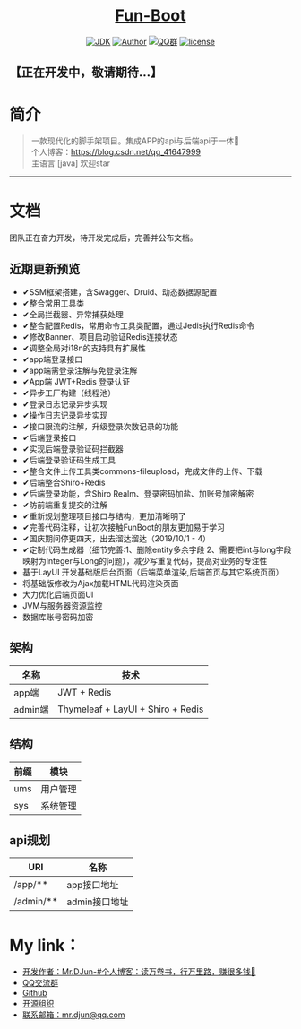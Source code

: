 <h1 align="center"><a href="https://github.com/mrdjun" target="_blank">Fun-Boot</a></h1>

<p align="center">
<a href="https://github.com/mrdjun/fun-boot"><img alt="JDK" src="https://img.shields.io/badge/JDK-1.8-orange.svg"/></a>
<a href="http://mrdjun.github.io"><img alt="Author" src="https://img.shields.io/badge/Author-DJun-blue"/></a>
<a href="https://jq.qq.com/?_wv=1027&k=57LIuZr"><img alt="QQ群" src="https://img.shields.io/badge/chat-Coder%E5%A4%A7%E5%AE%B6%E5%BA%AD-yellow"/></a>
<a href="https://github.com/mrdjun/fun-boot/blob/master/LICENSE"><img alt="license" src="https://img.shields.io/github/license/java-aodeng/hope.svg?style=flat-square"/></a>
</p>

## 【正在开发中，敬请期待...】
# 简介
> 一款现代化的脚手架项目。集成APP的api与后端api于一体:beers:<br>
> 个人博客：https://blog.csdn.net/qq_41647999 <br>
> 主语言 [java] 欢迎star
------------------------------

# 文档
团队正在奋力开发，待开发完成后，完善并公布文档。

## 近期更新预览
- ✔SSM框架搭建，含Swagger、Druid、动态数据源配置
- ✔整合常用工具类
- ✔全局拦截器、异常捕获处理
- ✔整合配置Redis，常用命令工具类配置，通过Jedis执行Redis命令
- ✔修改Banner、项目启动验证Redis连接状态
- ✔调整全局对i18n的支持具有扩展性
- ✔app端登录接口
- ✔app端需登录注解与免登录注解
- ✔App端 JWT+Redis 登录认证
- ✔异步工厂构建（线程池）
- ✔登录日志记录异步实现
- ✔操作日志记录异步实现
- ✔接口限流的注解，升级登录次数记录的功能
- ✔后端登录接口
- ✔实现后端登录验证码拦截器
- ✔后端登录验证码生成工具
- ✔整合文件上传工具类commons-fileupload，完成文件的上传、下载
- ✔后端整合Shiro+Redis
- ✔后端登录功能，含Shiro Realm、登录密码加盐、加账号加密解密
- ✔防前端重复提交的注解
- ✔重新规划整理项目接口与结构，更加清晰明了
- ✔完善代码注释，让初次接触FunBoot的朋友更加易于学习
- ✔国庆期间停更四天，出去溜达溜达（2019/10/1 - 4）
- ✔定制代码生成器（细节完善:1、删除entity多余字段 2、需要把int与long字段映射为Integer与Long的问题），减少写重复代码，提高对业务的专注性
- 基于LayUI 开发基础版后台页面（后端菜单渲染,后端首页与其它系统页面）
- 将基础版修改为Ajax加载HTML代码渲染页面
- 大力优化后端页面UI
- JVM与服务器资源监控
- 数据库账号密码加密

## 架构
|名称|技术|
|-|-|
|app端|JWT + Redis|
|admin端|Thymeleaf + LayUI + Shiro + Redis|

## 结构
|前缀|模块|
|-|-|
|ums|用户管理|
|sys|系统管理|

## api规划
|URI|名称|
|-|-|
| /app/**|app接口地址|
|/admin/**|admin接口地址|

# My link：

- [开发作者：Mr.DJun-#个人博客：读万卷书，行万里路，赚很多钱🥚](http://mrdjun.github.io)
- [QQ交流群](https://jq.qq.com/?_wv=1027&k=57LIuZr)
- [Github](https://github.com/mrdjun)
- [开源组织](https://github.com/u-fun)
- [联系邮箱：](https://github.com/mrdjun/fun-boot)mr.djun@qq.com
